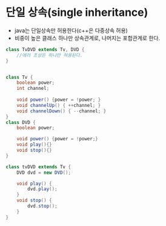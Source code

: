 # 단일 상속(single inheritance)
- java는 단일상속만 허용한다(c++은 다중상속 허용)
- 비중이 높은 클래스 하나만 상속관계로, 나머지는 포합관계로 한다.
```java
class TvDVD extends Tv, DVD {
    //에러 조상은 하나만 혀용된다.
}


class Tv {
    boolean power;
    int channel;
    
    void power() {power = !power; }
    void channelUp() { ++channel; }
    void channelDown() { --channel; }
}
class DVD {
    boolean power;

    void power() {power = !power;}
    void play(){}
    void stop(){}
}

class tvDVD extends Tv {
    DVD dvd = new DVD();

    void play() {
        dvd.play();
    }
    void stop() {
        dvd.stop();
    }
}
```
